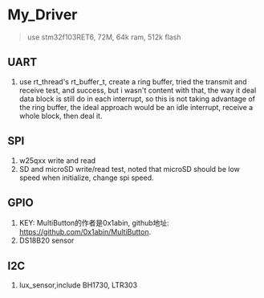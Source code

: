 # My_Driver

> use stm32f103RET6, 72M, 64k ram, 512k flash

## UART

1. use rt_thread's rt_buffer_t, create a ring buffer, tried the transmit and receive test, and success, but i wasn't content with that, the way it deal data block is still do in each interrupt, so this is not taking advantage of the ring buffer, the ideal approach would be an idle interrupt, receive a whole block, then deal it.

## SPI

1. w25qxx write and read
1. SD and microSD write/read test, noted that microSD should be low speed when initialize, change spi speed.

## GPIO

1. KEY: MultiButton的作者是0x1abin, github地址: https://github.com/0x1abin/MultiButton. 
1. DS18B20 sensor

## I2C

1. lux_sensor,include BH1730, LTR303

